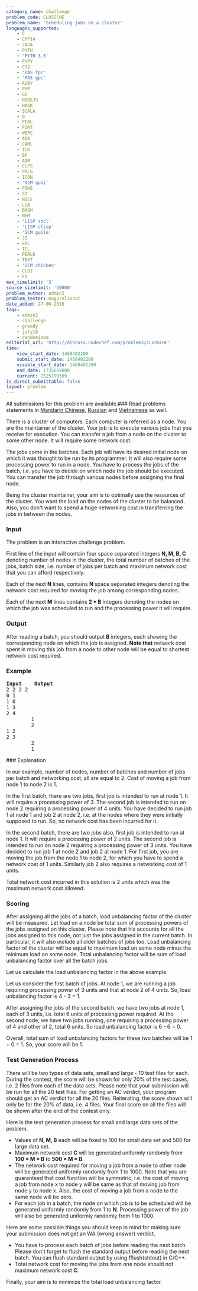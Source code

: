 ```yaml
---
category_name: challenge
problem_code: CLUSSCHE
problem_name: 'Scheduling jobs on a cluster'
languages_supported:
    - C
    - CPP14
    - JAVA
    - PYTH
    - 'PYTH 3.5'
    - PYPY
    - CS2
    - 'PAS fpc'
    - 'PAS gpc'
    - RUBY
    - PHP
    - GO
    - NODEJS
    - HASK
    - SCALA
    - D
    - PERL
    - FORT
    - WSPC
    - ADA
    - CAML
    - ICK
    - BF
    - ASM
    - CLPS
    - PRLG
    - ICON
    - 'SCM qobi'
    - PIKE
    - ST
    - NICE
    - LUA
    - BASH
    - NEM
    - 'LISP sbcl'
    - 'LISP clisp'
    - 'SCM guile'
    - JS
    - ERL
    - TCL
    - PERL6
    - TEXT
    - 'SCM chicken'
    - CLOJ
    - FS
max_timelimit: '3'
source_sizelimit: '50000'
problem_author: admin2
problem_tester: mugurelionut
date_added: 27-06-2016
tags:
    - admin2
    - challenge
    - greedy
    - july16
    - randomized
editorial_url: 'http://discuss.codechef.com/problems/CLUSSCHE'
time:
    view_start_date: 1468402200
    submit_start_date: 1468402200
    visible_start_date: 1468402200
    end_date: 1735669800
    current: 1525199509
is_direct_submittable: false
layout: problem
---
```

All submissions for this problem are available.###  Read problems statements in [Mandarin Chinese](http://www.codechef.com/download/translated/JULY16/mandarin/CLUSSCHE.pdf), [Russian](http://www.codechef.com/download/translated/JULY16/russian/CLUSSCHE.pdf) and [Vietnamese](http://www.codechef.com/download/translated/JULY16/vietnamese/CLUSSCHE.pdf) as well.

There is a cluster of computers. Each computer is referred as a node. You are the maintainer of the cluster. Your job is to execute various jobs that you receive for execution. You can transfer a job from a node on the cluster to some other node. It will require some network cost.

The jobs come in the batches. Each job will have its desired initial node on which it was thought to be run by its programmer. It will also require some processing power to run in a node. You have to process the jobs of the batch, i.e. you have to decide on which node the job should be executed. You can transfer the job through various nodes before assigning the final node.

Being the cluster maintainer, your aim is to optimally use the resources of the cluster. You want the load on the nodes of the cluster to be balanced. Also, you don't want to spend a huge networking cost in transferring the jobs in between the nodes.

### Input

The problem is an interactive challenge problem.

First line of the input will contain four space separated integers **N, M, B, C** denoting number of nodes in the cluster, the total number of batches of the jobs, batch size, i.e. number of jobs per batch and maximum network cost that you can afford respectively.

Each of the next **N** lines, contains **N** space separated integers denoting the network cost required for moving the job among corresponding nodes.

Each of the next **M** lines contains **2 \* B** integers denoting the nodes on which the job was scheduled to run and the processing power it will require.

### Output

After reading a batch, you should output **B** integers, each showing the corresponding node on which the job is assigned. **Note that** network cost spent in moving this job from a node to other node will be equal to shortest network cost required.

### Example

<pre>
<b>Input</b>	<b>Output</b>
2 2 2 2
0 1
1 0
1 3
2 4
		1
		2
1 2
2 3
		2
		1
</pre>### Explanation

In our example, number of nodes, number of batches and number of jobs per batch and networking cost, all are equal to 2. Cost of moving a job from node 1 to node 2 is 1.

In the first batch, there are two jobs, first job is intended to run at node 1. It will require a processing power of 3. The second job is intended to run on node 2 requiring a processing power of 4 units. You have decided to run job 1 at node 1 and job 2 at node 2, i.e. at the nodes where they were initially supposed to run. So, no network cost has been incurred for it.

In the second batch, there are two jobs also, first job is intended to run at node 1. It will require a processing power of 2 units. The second job is intended to run on node 2 requiring a processing power of 3 units. You have decided to run job 1 at node 2 and job 2 at node 1. For first job, you are moving the job from the node 1 to node 2, for which you have to spend a network cost of 1 units. Similarly job 2 also requires a networking cost of 1 units.

Total network cost incurred in this solution is 2 units which was the maximum network cost allowed.

### Scoring

After assigning all the jobs of a batch, load unbalancing factor of the cluster will be measured. Let load on a node be total sum of processing powers of the jobs assigned on this cluster. Please note that his accounts for all the jobs assigned to this node, not just the jobs assigned in the current batch. In particular, it will also include all older batches of jobs too. Load unbalancing factor of the cluster will be equal to maximum load on some node minus the minimum load on some node. Total unbalancing factor will be sum of load unbalancing factor over all the batch jobs.

Let us calculate the load unbalancing factor in the above example.

Let us consider the first batch of jobs. At node 1, we are running a job requiring processing power of 3 units and that at node 2 of 4 units. So, load unbalancing factor is 4 - 3 = 1.

After assigning the jobs of the second batch, we have two jobs at node 1, each of 3 units, i.e. total 6 units of processing power required. At the second node, we have two jobs running, one requiring a processing power of 4 and other of 2, total 6 units. So load unbalancing factor is 6 - 6 = 0.

Overall, total sum of load unbalancing factors for these two batches will be 1 + 0 = 1. So, your score will be 1.

### Test Generation Process

There will be two types of data sets, small and large - 10 test files for each. During the contest, the score will be shown for only 20% of the test cases, i.e. 2 files from each of the data sets. Please note that your submission will be run for all the 20 test files. For getting an AC verdict, your program should get an AC verdict for all the 20 files. Reiterating, the score shown will only be for the 20% of data, i.e. 4 files. Your final score on all the files will be shown after the end of the contest only.

Here is the test generation process for small and large data sets of the problem.

- Values of **N, M, B** each will be fixed to 100 for small data set and 500 for large data set.
- Maximum network cost **C** will be generated uniformly randomly from **100 \* M \* B** to **500 \* M \* B**.
- The network cost required for moving a job from a node to other node will be generated uniformly randomly from 1 to 1000. Note that you are guaranteed that cost function will be symmetric, i.e. the cost of moving a job from node x to node y will be same as that of moving job from node y to node x. Also, the cost of moving a job from a node to the same node will be zero.
- For each job in a batch, the node on which job is to be scheduled will be generated uniformly randomly from 1 to **N**. Processing power of the job will also be generated uniformly randomly from 1 to 1000.

Here are some possible things you should keep in mind for making sure your submission does not get an WA (wrong answer) verdict.

- You have to process each batch of jobs before reading the next batch. Please don't forget to flush the standard output before reading the next batch. You can flush standard output by using fflush(stdout) in C/C++.
- Total network cost for moving the jobs from one node should not maximum network cost **C**.

Finally, your aim is to minimize the total load unbalancing factor.
